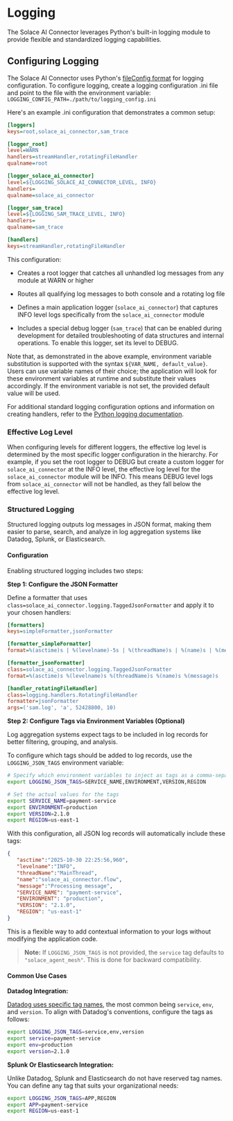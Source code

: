 # Logging

The Solace AI Connector leverages Python's built-in logging module to provide flexible and standardized logging capabilities.

## Configuring Logging

The Solace AI Connector uses Python's [fileConfig format](https://docs.python.org/3/library/logging.config.html#configuration-file-format) for logging configuration. To configure logging, create a logging configuration .ini file and point to the file with the environment variable: `LOGGING_CONFIG_PATH=./path/to/logging_config.ini`

Here's an example .ini configuration that demonstrates a common setup:

```ini
[loggers]
keys=root,solace_ai_connector,sam_trace

[logger_root]
level=WARN
handlers=streamHandler,rotatingFileHandler
qualname=root

[logger_solace_ai_connector]
level=${LOGGING_SOLACE_AI_CONNECTOR_LEVEL, INFO}
handlers=
qualname=solace_ai_connector

[logger_sam_trace]
level=${LOGGING_SAM_TRACE_LEVEL, INFO}
handlers=
qualname=sam_trace

[handlers]
keys=streamHandler,rotatingFileHandler
```

This configuration:
- Creates a root logger that catches all unhandled log messages from any module at WARN or higher

- Routes all qualifying log messages to both console and a rotating log file

- Defines a main application logger (`solace_ai_connector`) that captures INFO level logs specifically from the `solace_ai_connector` module

- Includes a special debug logger (`sam_trace`) that can be enabled during development for detailed troubleshooting of data structures and internal operations. To enable this logger, set its level to DEBUG.

Note that, as demonstrated in the above example, environment variable substitution is supported with the syntax `${VAR_NAME, default_value}`. Users can use variable names of their choice; the application will look for these environment variables at runtime and substitute their values accordingly. If the environment variable is not set, the provided default value will be used.

For additional standard logging configuration options and information on creating handlers, refer to the [Python logging documentation](https://docs.python.org/3/library/logging.config.html#configuration-file-format).

### Effective Log Level

When configuring levels for different loggers, the effective log level is determined by the most specific logger configuration in the hierarchy. For example, if you set the root logger to DEBUG but create a custom logger for `solace_ai_connector` at the INFO level, the effective log level for the `solace_ai_connector` module will be INFO. This means DEBUG level logs from `solace_ai_connector` will not be handled, as they fall below the effective log level.

### Structured Logging

Structured logging outputs log messages in JSON format, making them easier to parse, search, and analyze in log aggregation systems like Datadog, Splunk, or Elasticsearch.

#### Configuration

Enabling structured logging includes two steps:

**Step 1: Configure the JSON Formatter**

Define a formatter that uses `class=solace_ai_connector.logging.TaggedJsonFormatter` and apply it to your chosen handlers:

```ini
[formatters]
keys=simpleFormatter,jsonFormatter

[formatter_simpleFormatter]
format=%(asctime)s | %(levelname)-5s | %(threadName)s | %(name)s | %(message)s

[formatter_jsonFormatter]
class=solace_ai_connector.logging.TaggedJsonFormatter
format=%(asctime)s %(levelname)s %(threadName)s %(name)s %(message)s

[handler_rotatingFileHandler]
class=logging.handlers.RotatingFileHandler
formatter=jsonFormatter
args=('sam.log', 'a', 52428800, 10)
```

**Step 2: Configure Tags via Environment Variables (Optional)**

Log aggregation systems expect tags to be included in log records for better filtering, grouping, and analysis.

To configure which tags should be added to log records, use the `LOGGING_JSON_TAGS` environment variable:

```bash
# Specify which environment variables to inject as tags as a comma-separated list
export LOGGING_JSON_TAGS=SERVICE_NAME,ENVIRONMENT,VERSION,REGION

# Set the actual values for the tags
export SERVICE_NAME=payment-service
export ENVIRONMENT=production
export VERSION=2.1.0
export REGION=us-east-1
```

With this configuration, all JSON log records will automatically include these tags:

```json
{
   "asctime":"2025-10-30 22:25:56,960",
   "levelname":"INFO",
   "threadName":"MainThread",
   "name":"solace_ai_connector.flow",
   "message":"Processing message",
   "SERVICE_NAME": "payment-service",
   "ENVIRONMENT": "production",
   "VERSION": "2.1.0",
   "REGION": "us-east-1"
}
```

This is a flexible way to add contextual information to your logs without modifying the application code.

> **Note:** If `LOGGING_JSON_TAGS` is not provided, the `service` tag defaults to `"solace_agent_mesh"`. This is done for backward compatibility.

#### Common Use Cases

**Datadog Integration:**

[Datadog uses specific tag names](https://docs.datadoghq.com/getting_started/tagging/), the most common being `service`, `env`, and `version`. 
To align with Datadog's conventions, configure the tags as follows:

```bash
export LOGGING_JSON_TAGS=service,env,version
export service=payment-service
export env=production
export version=2.1.0
```

**Splunk Or Elasticsearch Integration:**

Unlike Datadog, Splunk and Elasticsearch do not have reserved tag names. You can define any tag that suits your organizational needs:
```bash
export LOGGING_JSON_TAGS=APP,REGION
export APP=payment-service
export REGION=us-east-1
```